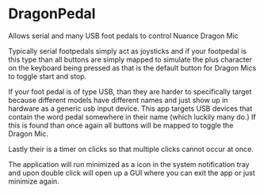 # DragonPedal
Allows serial and many USB foot pedals to control Nuance Dragon Mic 

Typically serial footpedals simply act as joysticks and if your footpedal is this type than all buttons are simply mapped to simulate the plus character on the keyboard being pressed as that is the default button for Dragon Mics to toggle start and stop.

If your foot pedal is of type USB, than they are harder to specifically target because different models have different names and just show up in hardware as a generic usb input device. This app targets USB devices that contain the word pedal somewhere in their name (which luckily many do.) If this is found than once again all buttons will be mapped to toggle the Dragon Mic.

Lastly their is a timer on clicks so that multiple clicks cannot occur at once.

The application will run minimized as a icon in the system notification tray and upon double click will open up a GUI where you can exit the app or just minimize again.
